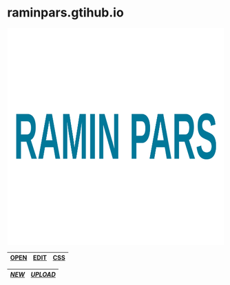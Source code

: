 # raminpars.gtihub.io
<a href="#" >
<img src="https://raw.githubusercontent.com/raminpars/raminpars.github.io/8605e6df2bdc618bc44de71e4f6fb0ce4516f5aa/img/ramin-pars.svg" />
</a>

|[OPEN](https://raminpars.github.io/)|[EDIT](https://github.com/raminpars/raminpars.github.io/edit/main/index.html)|[CSS](https://github.com/raminpars/raminpars.github.io/edit/main/css/home.css)|
|:------:|:---------------------------------------------------------------------------:|:-----:|

|  [*NEW*](https://github.com/raminpars/raminpars.github.io/new/main)|[*UPLOAD*](https://github.com/raminpars/raminpars.github.io/upload/main)|
|:--------------------------------------------------------------:|:--------------------------------------------------------------------:|
